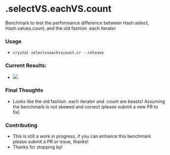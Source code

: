 # .selectVS.eachVS.count

Benchmark to test the performance difference between Hash.select, Hash.values.count, and the old fashion .each iterator

### Usage
 - `crystal selectvseachvscount.cr --release`

### Current Results:

 - ![](https://i.gyazo.com/24a6d15f6a0a4e5e846f19ac0ab89f5a.png)

### Final Thoughts
 - Looks like the old fashion .each iterator and .count are beasts! Assuming the benchmark is not skewed and correct (please submit a new PR to fix)
 
### Contributing
 - This is still a work in progress, if you can enhance this benchmark please submit a PR or issue, thanks!
 - Thanks for stopping by!
 
 
